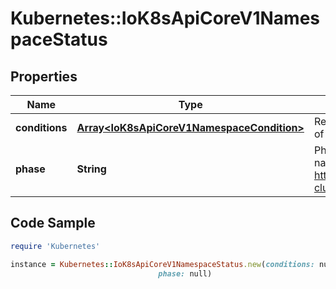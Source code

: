 # Kubernetes::IoK8sApiCoreV1NamespaceStatus

## Properties

Name | Type | Description | Notes
------------ | ------------- | ------------- | -------------
**conditions** | [**Array&lt;IoK8sApiCoreV1NamespaceCondition&gt;**](IoK8sApiCoreV1NamespaceCondition.md) | Represents the latest available observations of a namespace&#39;s current state. | [optional] 
**phase** | **String** | Phase is the current lifecycle phase of the namespace. More info: https://kubernetes.io/docs/tasks/administer-cluster/namespaces/ | [optional] 

## Code Sample

```ruby
require 'Kubernetes'

instance = Kubernetes::IoK8sApiCoreV1NamespaceStatus.new(conditions: null,
                                 phase: null)
```


